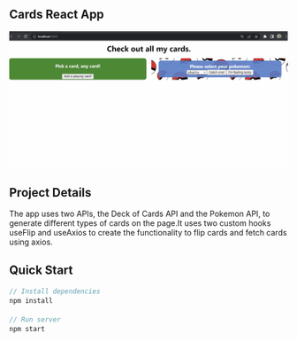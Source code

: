 ## Cards React App

![Final App](/cards.gif)

## Project Details

The app uses two APIs, the Deck of Cards API and the Pokemon API, to generate different types of cards on the page.It uses two custom hooks useFlip and useAxios to create the functionality to flip cards and fetch cards using axios. 

## Quick Start
```javascript
// Install dependencies
npm install

// Run server
npm start

```
